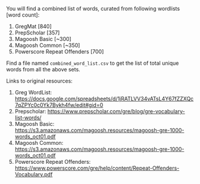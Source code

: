 You will find a combined list of words, curated from following wordlists [word count]:
1. GregMat [840]
2. PrepScholar [357]
3. Magoosh Basic [~300]
4. Magoosh Common [~350]
5. Powerscore Repeat Offenders [700]

Find a file named `combined_word_list.csv` to get the list of total unique words from all the above sets.


Links to original resources:
1. Greg WordList: https://docs.google.com/spreadsheets/d/1jRATLVV34vATsL4Y67fZZXQc7qZPYc0c0Yk7Bykh4fw/edit#gid=0
2. Prepscholar: https://www.prepscholar.com/gre/blog/gre-vocabulary-list-words/
3. Magoosh Basic: https://s3.amazonaws.com/magoosh.resources/magoosh-gre-1000-words_oct01.pdf
4. Magoosh Common: https://s3.amazonaws.com/magoosh.resources/magoosh-gre-1000-words_oct01.pdf
5. Powerscore Repeat Offenders: https://www.powerscore.com/gre/help/content/Repeat-Offenders-Vocabulary.pdf
